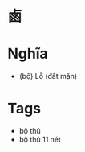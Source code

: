 # 鹵

# Nghĩa
* (bộ) Lỗ (đất mặn)

# Tags
* bộ thủ
*  bộ thủ 11 nét

<script>window.HANZI_FIELD='鹵';</script>
